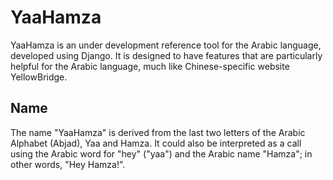 YaaHamza
========
YaaHamza is an under development reference tool for the Arabic language, developed using Django.
It is designed to have features that are particularly helpful for the Arabic language, much like Chinese-specific website YellowBridge.

Name
----------
The name "YaaHamza" is derived from the last two letters of the Arabic Alphabet (Abjad), Yaa and Hamza.
It could also be interpreted as a call using the Arabic word for "hey" ("yaa") and the Arabic name "Hamza"; in other
words, "Hey Hamza!".
